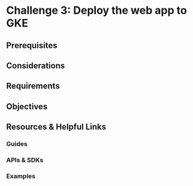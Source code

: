 # Challenge 3: Deploy the web app to GKE

## Prerequisites

## Considerations

## Requirements

## Objectives

## Resources & Helpful Links
### Guides

### APIs & SDKs

### Examples



